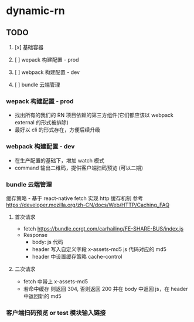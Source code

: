 # dynamic-rn

## TODO

1. [x] 基础容器

2. [ ] wepack 构建配置 - prod

3. [ ] webpack 构建配置 - dev

4. [ ] bundle 云端管理

### wepack 构建配置 - prod

- 找出所有的我们的 RN 项目依赖的第三方组件(它们都应该以 webpack external 的形式被排除)
- 最好以 cli 的形式存在，方便后续升级

### webpack 构建配置 - dev

- 在生产配置的基础下，增加 watch 模式
- command 输出二维码，提供客户端扫码预览 (可以二期)

### bundle 云端管理

缓存策略 - 基于 react-native fetch 实现 http 缓存机制
参考 https://developer.mozilla.org/zh-CN/docs/Web/HTTP/Caching_FAQ

1. 首次请求

   - fetch https://bundle.ccrgt.com/carhailing/FE-SHARE-BUS/index.js
   - Response
     - body: js 代码
     - header 写入自定义字段 x-assets-md5 js 代码对应的 md5
     - header 中设置缓存策略 cache-control

2. 二次请求
   - fetch 中带上 x-assets-md5
   - 若命中缓存 则返回 304, 否则返回 200 并在 body 中返回 js，在 header 中返回新的 md5

### 客户端扫码预览 or test 模块输入链接
